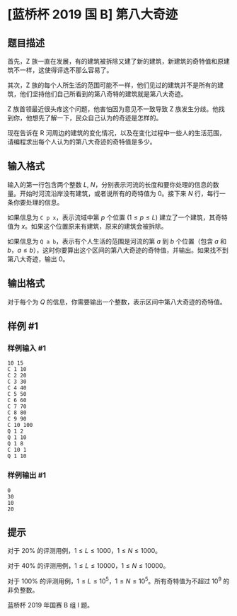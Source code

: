 # [蓝桥杯 2019 国 B] 第八大奇迹

## 题目描述

首先，Z 族一直在发展，有的建筑被拆除又建了新的建筑，新建筑的奇特值和原建筑不一样，这使得评选不那么容易了。

其次，Z 族的每个人所生活的范围可能不一样，他们见过的建筑并不是所有的建筑，他们坚持他们自己所看到的第八奇特的建筑就是第八大奇迹。

Z 族首领最近很头疼这个问题，他害怕因为意见不一致导致 Z 族发生分歧。他找到你，他想先了解一下，民众自己认为的奇迹是怎样的。

现在告诉在 R 河周边的建筑的变化情况，以及在变化过程中一些人的生活范围，请编程求出每个人认为的第八大奇迹的奇特值是多少。

## 输入格式

输入的第一行包含两个整数 $L$, $N$，分别表示河流的长度和要你处理的信息的数量。开始时河流沿岸没有建筑，或者说所有的奇特值为 $0$。接下来 $N$ 行，每行一条你要处理的信息。

如果信息为 `C p x`，表示流域中第 $p$ 个位置 $(1 \le p \le L)$ 建立了一个建筑，其奇特值为 $x$。如果这个位置原来有建筑，原来的建筑会被拆除。

如果信息为 `Q a b`，表示有个人生活的范围是河流的第 $a$ 到 $b$ 个位置（包含 $a$ 和 $b$，$a \le b$），这时你要算出这个区间的第八大奇迹的奇特值，并输出。如果找不到第八大奇迹，输出 $0$。


## 输出格式

对于每个为 $Q$ 的信息，你需要输出一个整数，表示区间中第八大奇迹的奇特值。

## 样例 #1

### 样例输入 #1
```
10 15
C 1 10
C 2 20
C 3 30
C 4 40
C 5 50
C 6 60
C 7 70
C 8 80
C 9 90
C 10 100
Q 1 2
Q 1 10
Q 1 8
C 10 1
Q 1 10
```

### 样例输出 #1

```
0
30
10
20
```

## 提示

对于 $20\%$ 的评测用例，$1 \le L \le 1000$，$1 \le N \le 1000$。

对于 $40\%$ 的评测用例，$1 \le L \le 10000$，$1 \le N \le 10000$。

对于 $100\%$ 的评测用例，$1 \le L \le 10^5$，$1 \le N \le 10^5$。所有奇特值为不超过 $10^9$ 的非负整数。

蓝桥杯 2019 年国赛 B 组 I 题。
